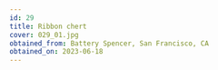 ```yaml
---
id: 29 
title: Ribbon chert
cover: 029_01.jpg
obtained_from: Battery Spencer, San Francisco, CA
obtained_on: 2023-06-18
---
```

